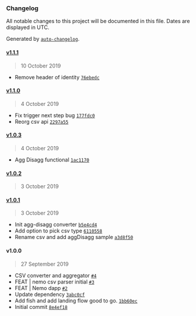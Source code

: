 ### Changelog

All notable changes to this project will be documented in this file. Dates are displayed in UTC.

Generated by [`auto-changelog`](https://github.com/CookPete/auto-changelog).

#### [v1.1.1](https://github.com/louisgv/nemo/compare/v1.1.0...v1.1.1)

> 10 October 2019

- Remove header of identity [`76ebedc`](https://github.com/louisgv/nemo/commit/76ebedc7412197520a1bba602dc2a7dd33994791)

#### [v1.1.0](https://github.com/louisgv/nemo/compare/v1.0.3...v1.1.0)

> 4 October 2019

- Fix trigger next step bug [`177fdc0`](https://github.com/louisgv/nemo/commit/177fdc0503240f737d168167682973bce9da0b80)
- Reorg csv api [`2297a55`](https://github.com/louisgv/nemo/commit/2297a5594cb96c237c1fff846c4d7830564f7749)

#### [v1.0.3](https://github.com/louisgv/nemo/compare/v1.0.2...v1.0.3)

> 4 October 2019

- Agg Disagg functional [`1ac1170`](https://github.com/louisgv/nemo/commit/1ac117036c6a373408935c622679c4ce6c7ad32e)

#### [v1.0.2](https://github.com/louisgv/nemo/compare/v1.0.1...v1.0.2)

> 3 October 2019

#### [v1.0.1](https://github.com/louisgv/nemo/compare/v1.0.0...v1.0.1)

> 3 October 2019

- Init agg-disagg converter [`b5e4cd4`](https://github.com/louisgv/nemo/commit/b5e4cd4e28c8bfe13b2b80333678d2f562e32ba5)
- Add option to pick csv type [`6110558`](https://github.com/louisgv/nemo/commit/6110558eef5107bfeceff544dc6c27f2b9fb6504)
- Rename csv and add aggDisagg sample [`a3d8f50`](https://github.com/louisgv/nemo/commit/a3d8f50e0fa013457b66f9c344edd9dab6221fa6)

#### v1.0.0

> 27 September 2019

- CSV converter and aggregator [`#4`](https://github.com/louisgv/nemo/pull/4)
- FEAT | nemo csv parser initial [`#3`](https://github.com/louisgv/nemo/pull/3)
- FEAT | Nemo dapp [`#2`](https://github.com/louisgv/nemo/pull/2)
- Update dependency [`3abc0cf`](https://github.com/louisgv/nemo/commit/3abc0cfd1acf6d896fcb1f3635f1f1669302ac30)
- Add fish and add landing flow good to go. [`1bb60ec`](https://github.com/louisgv/nemo/commit/1bb60ec249db2b4e54c8f5c392c02dd28e8963bb)
- Initial commit [`8e4ef18`](https://github.com/louisgv/nemo/commit/8e4ef18bfa63c850a0d2aae890753a08f7e04bb0)
